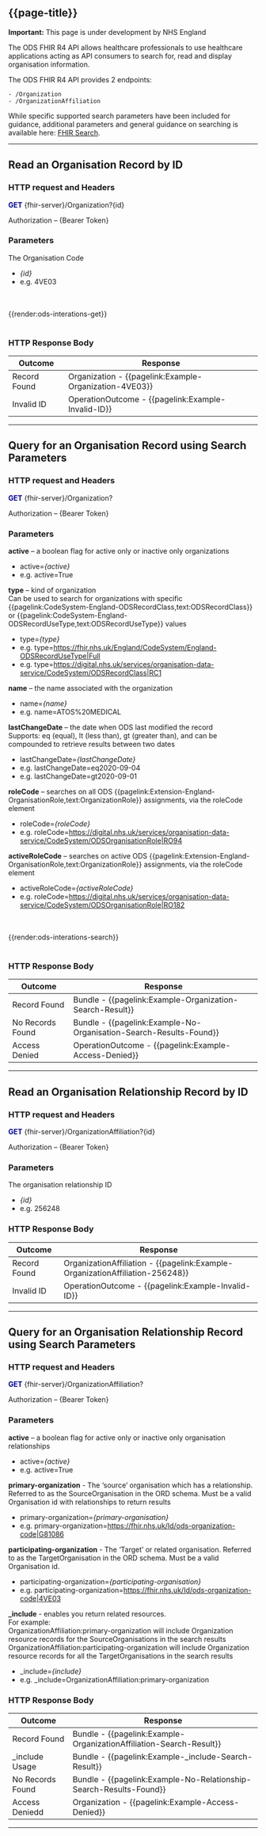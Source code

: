 ## {{page-title}}

  <div markdown="span" class="alert alert-warning" role="alert"><i class="fa fa-warning"></i><b> Important:</b> This page is under development by NHS England</div>


The ODS FHIR R4 API allows healthcare professionals to use healthcare applications acting as API consumers to search for, read and display organisation information.

The ODS FHIR R4 API provides 2 endpoints:

    - /Organization
    - /OrganizationAffiliation

While specific supported search parameters have been included for guidance, additional parameters and general guidance on searching is available here: [FHIR Search](https://hl7.org/fhir/R4/search.html).

---

## **Read an Organisation Record by ID**

### HTTP request and Headers

**<font color="#00008B">GET</font>** \{fhir-server}/Organization?\{id}

Authorization – \{Bearer Token}

### Parameters

The Organisation Code
-	*\{id}*
- e.g. 4VE03

<br>
<br>
{{render:ods-interations-get}}
<br>
<br>

### HTTP Response Body

| Outcome         | Response                       |
| ----------- | ------------------------  |
| Record Found       | Organization - {{pagelink:Example-Organization-4VE03}}|
| Invalid ID     | OperationOutcome - {{pagelink:Example-Invalid-ID}}|
 
---

## **Query for an Organisation Record using Search Parameters**

### HTTP request and Headers

**<font color="#00008B">GET</font>** \{fhir-server}/Organization?

Authorization – \{Bearer Token}

### Parameters

**active** – a boolean flag for active only or inactive only organizations<br>
-	active=*\{active}*
- e.g. active=True

**type** – kind of organization <br>
Can be used to search for organizations with specific {{pagelink:CodeSystem-England-ODSRecordClass,text:ODSRecordClass}} or {{pagelink:CodeSystem-England-ODSRecordUseType,text:ODSRecordUseType}} values
-	type=*\{type}* 
- e.g. type=https://fhir.nhs.uk/England/CodeSystem/England-ODSRecordUseType|Full
- e.g. type=https://digital.nhs.uk/services/organisation-data-service/CodeSystem/ODSRecordClass|RC1

**name** – the name associated with the organization<br>
-	name=*\{name}* 
- e.g. name=ATOS%20MEDICAL

**lastChangeDate** – the date when ODS last modified the record<br>
Supports: eq (equal), lt (less than), gt (greater than), and can be compounded to retrieve results between two dates
-	lastChangeDate=*\{lastChangeDate}*
-	e.g. lastChangeDate=eq2020-09-04
-	e.g. lastChangeDate=gt2020-09-01

**roleCode** – searches on all ODS {{pagelink:Extension-England-OrganisationRole,text:OrganizationRole}} assignments, via the roleCode element<br>
-	roleCode=*\{roleCode}*
- e.g. roleCode=https://digital.nhs.uk/services/organisation-data-service/CodeSystem/ODSOrganisationRole|RO94

**activeRoleCode** – searches on active ODS {{pagelink:Extension-England-OrganisationRole,text:OrganizationRole}} assignments, via the roleCode element<br>
-	activeRoleCode=*\{activeRoleCode}*
- e.g. roleCode=https://digital.nhs.uk/services/organisation-data-service/CodeSystem/ODSOrganisationRole|RO182

<br>
<br>
{{render:ods-interations-search}}
<br>
<br>

### HTTP Response Body

| Outcome         | Response                       |
| ----------- | ------------------------  |
| Record Found       | Bundle - {{pagelink:Example-Organization-Search-Result}}|
| No Records Found      | Bundle - {{pagelink:Example-No-Organisation-Search-Results-Found}}|
| Access Denied       | OperationOutcome - {{pagelink:Example-Access-Denied}}|

---


## **Read an Organisation Relationship Record by ID**

### HTTP request and Headers

**<font color="#00008B">GET</font>** \{fhir-server}/OrganizationAffiliation?\{id}

Authorization – \{Bearer Token}

### Parameters

The organisation relationship ID
-	*\{id}*
- e.g. 256248

### HTTP Response Body

| Outcome         | Response                       |
| ----------- | ------------------------  |
| Record Found       | OrganizationAffiliation - {{pagelink:Example-OrganizationAffiliation-256248}}||
| Invalid ID     | OperationOutcome - {{pagelink:Example-Invalid-ID}}|
 
---

## **Query for an Organisation Relationship Record using Search Parameters**

### HTTP request and Headers

**<font color="#00008B">GET</font>** \{fhir-server}/OrganizationAffiliation?

Authorization – \{Bearer Token}

### Parameters

**active** – a boolean flag for active only or inactive only organisation relationships<br>
-	active=*\{active}*
- e.g. active=True

**primary-organization** - The ‘source’ organisation which has a relationship. Referred to as the SourceOrganisation in the ORD schema. Must be a valid Organisation id with relationships to return results
-	primary-organization=*\{primary-organisation}*
- e.g. primary-organization=https://fhir.nhs.uk/Id/ods-organization-code|G81086

**participating-organization** - The ‘Target’ or related organisation. Referred to as the TargetOrganisation in the ORD schema. Must be a valid Organisation id.
-	participating-organization=*\{participating-organisation}*
- e.g. participating-organization=https://fhir.nhs.uk/Id/ods-organization-code|4VE03

**_include** - enables you return related resources.<br>
For example:<br>
OrganizationAffiliation:primary-organization will include Organization resource records for the SourceOrganisations in the search results<br>
OrganizationAffiliation:participating-organization will include Organization resource records for all the TargetOrganisations in the search results
-	_include=*\{include}*
- e.g. _include=OrganizationAffiliation:primary-organization

### HTTP Response Body

| Outcome         | Response                       |
| ----------- | ------------------------  |
| Record Found       | Bundle - {{pagelink:Example-OrganizationAffiliation-Search-Result}}|
| _include Usage       | Bundle - {{pagelink:Example-_include-Search-Result}}|
| No Records Found      | Bundle - {{pagelink:Example-No-Relationship-Search-Results-Found}}|
| Access Deniedd       | Organization - {{pagelink:Example-Access-Denied}}|
 
---